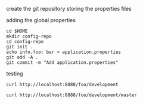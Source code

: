 
create the git repository storing the properties files

adding the global properties
```shell
cd $HOME
mkdir config-repo
cd config-repo
git init .
echo info.foo: bar > application.properties
git add -A .
git commit -m "Add application.properties"
```

testing
```shell
curl http://localhost:8888/foo/development

curl http://localhost:8888/foo/development/master

```